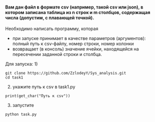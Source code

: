 #### Вам дан файл в формате csv (например, такой csv или json), в котором записана таблица из n строк и m столбцов, содержащая числа (допустим, с плавающей точкой).
Необходимо написать программу, которая
* при запуске принимает в качестве параметров (аргументов): полный путь к csv-файлу, номер строки, номер колонки
* возвращает (в консоль) значение ячейки, находящейся на пересечении заданной строки и столбца.

Для запуска:
1) 
```
git clone https://github.com/ZzlodeyY/Sys_analysis.git
cd task1
```
2) укажите путь к csv в task1.py
```
print(get_char("Путь к csv"))
```
3) запустите 
```
python task.py
```
